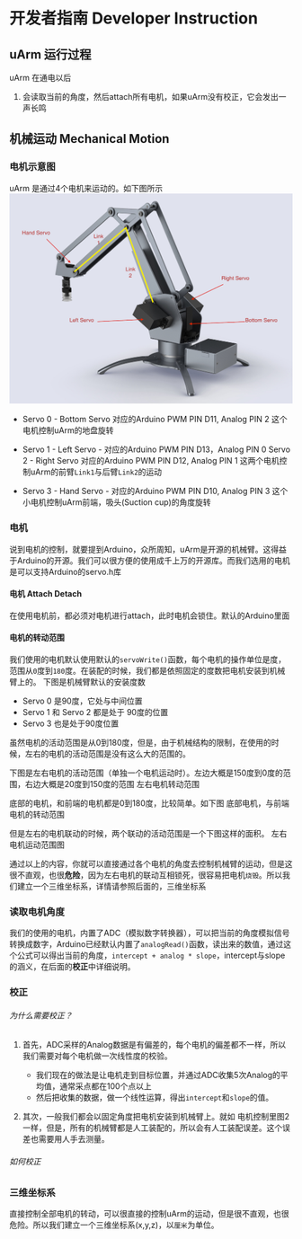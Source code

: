 # 开发者指南 Developer Instruction

## uArm 运行过程
uArm 在通电以后
1. 会读取当前的角度，然后attach所有电机，如果uArm没有校正，它会发出一声长鸣


## 机械运动 Mechanical Motion

### 电机示意图
uArm 是通过4个电机来运动的。如下图所示
![uarm servo](img/instruction/uarm_servo.jpg)

- Servo 0 - Bottom Servo
对应的Arduino PWM PIN D11, Analog PIN 2
这个电机控制uArm的地盘旋转

- Servo 1 - Left Servo -
对应的Arduino PWM PIN D13，Analog PIN 0
Servo 2 - Right Servo
对应的Arduino PWM PIN D12, Analog PIN 1
这两个电机控制uArm的前臂`Link1`与后臂`Link2`的运动  

- Servo 3 - Hand Servo -
对应的Arduino PWM PIN D10, Analog PIN 3
这个小电机控制uArm前端，吸头(Suction cup)的角度旋转

### 电机

说到电机的控制，就要提到Arduino，众所周知，uArm是开源的机械臂。这得益于Arduino的开源。我们可以很方便的使用成千上万的开源库。而我们选用的电机是可以支持Arduino的servo.h库

#### 电机 Attach Detach

在使用电机前，都必须对电机进行attach，此时电机会锁住。默认的Arduino里面

#### 电机的转动范围

我们使用的电机默认使用默认的`servoWrite()`函数，每个电机的操作单位是度，范围从`0`度到`180`度。在装配的时候，我们都是依照固定的度数把电机安装到机械臂上的。
下图是机械臂默认的安装度数
- Servo 0 是90度，它处与中间位置  
- Servo 1 和 Servo 2 都是处于 90度的位置
- Servo 3 也是处于90度位置

虽然电机的活动范围是从0到180度，但是，由于机械结构的限制，在使用的时候，左右的电机的活动范围是没有这么大的范围的。

下图是左右电机的活动范围（单独一个电机运动时）。左边大概是150度到0度的范围，右边大概是20度到150度的范围
左右电机转动范围

底部的电机，和前端的电机都是0到180度，比较简单。如下图
底部电机，与前端电机的转动范围

但是左右的电机联动的时候，两个联动的活动范围是一个下图这样的面积。
左右电机运动范围图

通过以上的内容，你就可以直接通过各个电机的角度去控制机械臂的运动，但是这很不直观，也很**危险**，因为左右电机的联动互相锁死，很容易把电机`烧毁`。所以我们建立一个三维坐标系，详情请参照后面的，三维坐标系

### 读取电机角度
我们的使用的电机，内置了ADC（模拟数字转换器），可以把当前的角度模拟信号转换成数字，Arduino已经默认内置了`analogRead()`函数，读出来的数值，通过这个公式可以得出当前的角度，`intercept + analog * slope`，intercept与slope的涵义，在后面的**校正**中详细说明。

### 校正

###### 为什么需要校正？
1. 首先，ADC采样的Analog数据是有偏差的，每个电机的偏差都不一样，所以我们需要对每个电机做一次线性度的校验。

    - 我们现在的做法是让电机走到目标位置，并通过ADC收集5次Analog的平均值，通常采点都在100个点以上
    - 然后把收集的数据，做一个线性运算，得出`intercept`和`slope`的值。

2. 其次，一般我们都会以固定角度把电机安装到机械臂上。就如 电机控制里图2一样，但是，所有的机械臂都是人工装配的，所以会有人工装配误差。这个误差也需要用人手去测量。

###### 如何校正


### 三维坐标系

直接控制全部电机的转动，可以很直接的控制uArm的运动，但是很不直观，也很危险。所以我们建立一个三维坐标系(x,y,z)，以`厘米`为单位。
